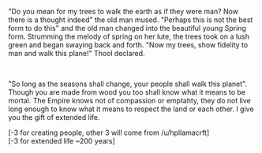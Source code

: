 "Do you mean for my trees to walk the earth as if they were man? Now there is a thought indeed" the old man mused. "Perhaps this is not the best form to do this" and the old man changed into the beautiful young Spring form. Strumming the melody of spring on her lute, the trees took on a lush green and began swaying back and forth.  "Now my trees, show fidelity to man and walk this plane!" Thool declared.

&#x200B;

"So long as the seasons shall change, your people shall walk this planet". Though you are made from wood you too shall know what it means to be mortal. The Empire knows not of compassion or emptahty, they do not live long enough to know what it means to respect the land or each other. I give you the gift of extended life.   


\[-3 for creating people, other 3 will come from /u/hpllamacrft\]  
\[-3 for extended life \~200 years\]